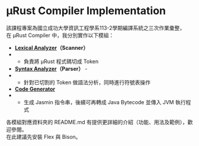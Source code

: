 # μRust Compiler Implementation
該課程專案為國立成功大學資訊工程學系113-2學期編譯系統之三次作業彙整，  
在 μRust Compiler 中，我分別實作以下模組：
- **[Lexical Analyzer](./LexicalAnalyzer)（Scanner）**
- - 負責將 μRust 程式碼切成 Token
- **[Syntax Analyzer](./SyntaxAnalyzer)（Parser）** -
- - 針對已切割的 Token 做語法分析，同時進行符號表操作
- **[Code Generator](./CodeGenerator)**
- - 生成 Jasmin 指令串，後續可再轉成 Java Bytecode 並傳入 JVM 執行程式
  
各模組對應資料夾的 README.md 有提供更詳細的介紹（功能、用法及範例），歡迎參閱。  
在此建議先安裝 Flex 與 Bison。
